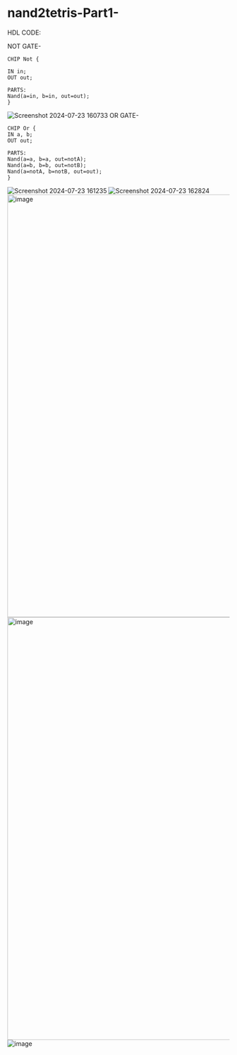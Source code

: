 # nand2tetris-Part1-
HDL CODE:

NOT GATE-

    CHIP Not {
    
    IN in;
    OUT out;

    PARTS:
    Nand(a=in, b=in, out=out);
    }
![Screenshot 2024-07-23 160733](https://github.com/user-attachments/assets/ac07a701-fe68-42a6-a16b-44fc6780cf05)
OR GATE-

    CHIP Or {
    IN a, b;
    OUT out;

    PARTS:
    Nand(a=a, b=a, out=notA);
    Nand(a=b, b=b, out=notB);
    Nand(a=notA, b=notB, out=out);
    }

![Screenshot 2024-07-23 161235](https://github.com/user-attachments/assets/e5ad49fc-5342-4024-9525-fe16a318e28a)
![Screenshot 2024-07-23 162824](https://github.com/user-attachments/assets/08406512-f951-4409-a31a-0d49e88d4924)
<img width="959" alt="image" src="https://github.com/user-attachments/assets/dcf80a59-3ce3-4794-aead-1116c2c4487f">
<img width="959" alt="image" src="https://github.com/user-attachments/assets/5d79ec68-f204-4c50-b038-da7670f6c051">
![image](https://github.com/user-attachments/assets/ebf56e7a-5cbc-49b5-8cd2-c8b96599a481)

